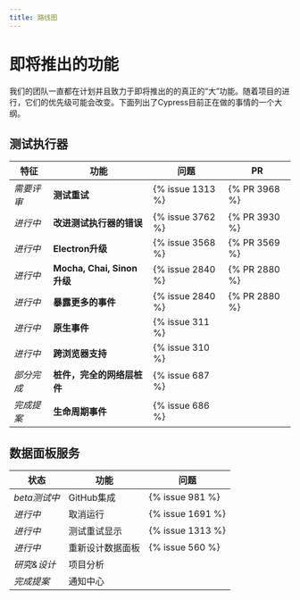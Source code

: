 ```yaml
---
title: 路线图
---
```


# 即将推出的功能

我们的团队一直都在计划并且致力于即将推出的的真正的“大”功能。随着项目的进行，它们的优先级可能会改变。下面列出了Cypress目前正在做的事情的一个大纲。

## 测试执行器

特征                 | 功能                                |  问题             | PR
---------------------| -----------------------------------|-------------------|---
*需要评审*           | **测试重试**                        |  {% issue 1313 %} | {% PR 3968 %}
*进行中*             | **改进测试执行器的错误**             |  {% issue 3762 %} | {% PR 3930 %}
*进行中*             | **Electron升级**                    |  {% issue 3568 %} | {% PR 3569 %}
*进行中*             | **Mocha, Chai, Sinon 升级**         |  {% issue 2840 %} | {% PR 2880 %}
*进行中*             | **暴露更多的事件**                   |  {% issue 2840 %} | {% PR 2880 %}
*进行中*             | **原生事件**                        |  {% issue 311 %}  |
*进行中*             | **跨浏览器支持**                    |  {% issue 310 %}  |
*部分完成*           | **桩件，完全的网络层桩件**           |  {% issue 687 %}  |
*完成提案*           | **生命周期事件**                     |  {% issue 686 %}  |

## 数据面板服务

状态                | 功能                  | 问题
--------------------|----------------------|-----------------
*beta测试中*        | GitHub集成            | {% issue 981 %}
*进行中*            | 取消运行              | {% issue 1691 %}
*进行中*            | 测试重试显示           | {% issue 1313 %}
*进行中*            | 重新设计数据面板       | {% issue 560 %}
*研究&设计*         | 项目分析               |
*完成提案*          | 通知中心               |